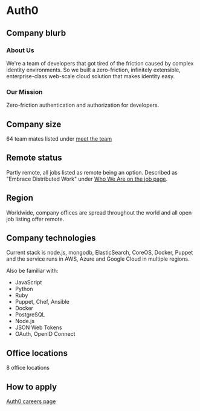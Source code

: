 # Auth0

## Company blurb

### About Us

We're a team of developers that got tired of the friction caused by complex identity environments. So we built a zero-friction, infinitely extensible, enterprise-class web-scale cloud solution that makes identity easy.

### Our Mission

Zero-friction authentication and authorization for developers.

## Company size

64 team mates listed under [meet the team](https://auth0.com/about#meet-the-team)

## Remote status

Partly remote, all jobs listed as remote being an option. Described as "Embrace Distributed Work" under [Who We Are on the job page](https://auth0.com/jobs).

## Region

Worldwide, company offices are spread throughout the world and all open job listing offer remote.

## Company technologies

Current stack is node.js, mongodb, ElasticSearch, CoreOS, Docker, Puppet and the service runs in AWS, Azure and Google Cloud in multiple regions.

Also be familiar with:

* JavaScript
* Python
* Ruby
* Puppet, Chef, Ansible
* Docker
* PostgreSQL
* Node.js
* JSON Web Tokens
* OAuth, OpenID Connect

## Office locations

8 office locations

## How to apply

[Auth0 careers page](https://auth0.com/jobs)
